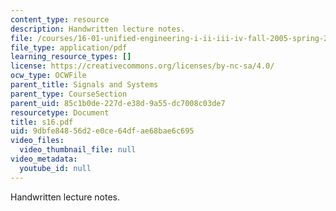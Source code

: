 ```yaml
---
content_type: resource
description: Handwritten lecture notes.
file: /courses/16-01-unified-engineering-i-ii-iii-iv-fall-2005-spring-2006/9dbfe84856d2e0ce64dfae68bae6c695_s16.pdf
file_type: application/pdf
learning_resource_types: []
license: https://creativecommons.org/licenses/by-nc-sa/4.0/
ocw_type: OCWFile
parent_title: Signals and Systems
parent_type: CourseSection
parent_uid: 85c1b0de-227d-e38d-9a55-dc7008c03de7
resourcetype: Document
title: s16.pdf
uid: 9dbfe848-56d2-e0ce-64df-ae68bae6c695
video_files:
  video_thumbnail_file: null
video_metadata:
  youtube_id: null
---
```

Handwritten lecture notes.